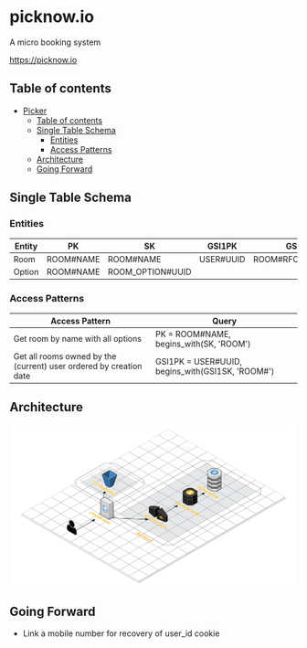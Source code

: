 # picknow.io
A micro booking system

https://picknow.io

## Table of contents
- [Picker](#picker)
  - [Table of contents](#table-of-contents)
  - [Single Table Schema](#single-table-schema)
    - [Entities](#entities)
    - [Access Patterns](#access-patterns)
  - [Architecture](#architecture)
  - [Going Forward](#going-forward)


## Single Table Schema

### Entities
| Entity | PK        | SK               | GSI1PK    | GSI1SK            | type   |
| ------ | --------- | ---------------- | --------- | ----------------- | ------ |
| Room   | ROOM#NAME | ROOM#NAME        | USER#UUID | ROOM#RFC3339#NAME | room   |
| Option | ROOM#NAME | ROOM_OPTION#UUID |           |                   | option |

### Access Patterns
| Access Pattern                                                     | Query                                            |
| ------------------------------------------------------------------ | ------------------------------------------------ |
| Get room by name with all options                                  | PK = ROOM#NAME, begins_with(SK, 'ROOM')          |
| Get all rooms owned by the (current) user ordered by creation date | GSI1PK = USER#UUID, begins_with(GSI1SK, 'ROOM#') |

## Architecture
<img src="./architecture.svg">

## Going Forward
- Link a mobile number for recovery of user_id cookie

